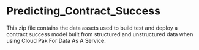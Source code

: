 # Predicting_Contract_Success
This zip file contains the data assets used to build test and deploy a contract success model built from structured and unstructured data when using Cloud Pak For Data As A Service.
